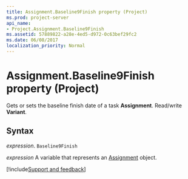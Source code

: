 ```yaml
---
title: Assignment.Baseline9Finish property (Project)
ms.prod: project-server
api_name:
- Project.Assignment.Baseline9Finish
ms.assetid: 57889822-a28e-4ed5-d972-0c63bef29fc2
ms.date: 06/08/2017
localization_priority: Normal
---
```



# Assignment.Baseline9Finish property (Project)

Gets or sets the baseline finish date of a task  **Assignment**. Read/write **Variant**.


## Syntax

_expression_. `Baseline9Finish`

_expression_ A variable that represents an [Assignment](./Project.Assignment.md) object.

[!include[Support and feedback](~/includes/feedback-boilerplate.md)]